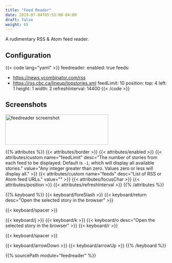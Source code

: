 ```yaml
---
title: "Feed Reader"
date: 2019-07-04T05:53:08-04:00
draft: false
weight: 65
---
```


A rudimentary RSS & Atom feed reader.

## Configuration

{{< code lang="yaml" >}}
feedreader:
  enabled: true
  feeds:
  - https://news.ycombinator.com/rss
  - https://rss.cbc.ca/lineup/topstories.xml
  feedLimit: 10
  position:
    top: 4
    left: 1
    height: 1
    width: 2
  refreshInterval: 14400
{{< /code >}}

## Screenshots

<img class="screenshot" src="/imgs/modules/feedreader.png" width="320" height="94" alt="feedreader screenshot" />

{{% attributes %}}
  {{< attributes/border >}}
  {{< attributes/enabled >}}
  {{< attributes/custom name="feedLimit" desc="The number of stories from each feed to be displayed. Default is `-1`, which will display all available stories." value="Any integer greater than zero. Values zero or less will display all." >}}
  {{< attributes/custom name="feeds" desc="List of RSS or Atom feed URLs." value="" >}}
  {{< attributes/focusChar >}}
  {{< attributes/position >}}
  {{< attributes/refreshInterval >}}
{{% /attributes %}}

{{% keyboard %}}
  {{< keyboard/foreSlash >}}
  {{< keyboard/return desc="Open the selected story in the browser" >}}

  {{< keyboard/spacer >}}

  {{< keyboard/j >}}
  {{< keyboard/k >}}
  {{< keyboard/o desc="Open the selected story in the browser" >}}
  {{< keyboard/r >}}

  {{< keyboard/spacer >}}

  {{< keyboard/arrowDown >}}
  {{< keyboard/arrowUp >}}
{{% /keyboard %}}

{{% sourcePath module="feedreader" %}}
